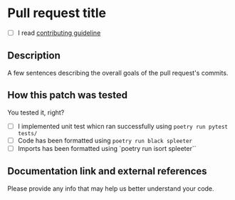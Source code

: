 # Pull request title

- [ ] I read [contributing guideline](.github/CONTRIBUTING.md)

## Description

A few sentences describing the overall goals of the pull request's commits.

## How this patch was tested

You tested it, right?

- [ ] I implemented unit test whicn ran successfully using `poetry run pytest tests/`
- [ ] Code has been formatted using `poetry run black spleeter`
- [ ] Imports has been formatted using `poetry run isort spleeter``

## Documentation link and external references

Please provide any info that may help us better understand your code.